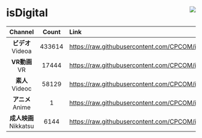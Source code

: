 # isDigital <img align="right" src="https://img.shields.io/github/last-commit/CPCOM/isDigital"/>  
  
| Channel | Count | Link |  
| :-----: | :---: | :--- |  
|**ビデオ**<br />Videoa | 433614 | https://raw.githubusercontent.com/CPCOM/isDigital/main/Videoa.txt |  
|**VR動画**<br />VR | 17444 | https://raw.githubusercontent.com/CPCOM/isDigital/main/VR.txt |  
|**素人**<br />Videoc | 58129 | https://raw.githubusercontent.com/CPCOM/isDigital/main/Videoc.txt |  
|**アニメ**<br />Anime | 1 | https://raw.githubusercontent.com/CPCOM/isDigital/main/Anime.txt |  
|**成人映画**<br />Nikkatsu | 6144 | https://raw.githubusercontent.com/CPCOM/isDigital/main/Nikkatsu.txt |  